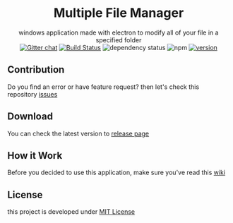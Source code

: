 <div align="center">

# Multiple File Manager
windows application made with electron to modify all of your file in a specified folder  
[![Gitter chat](https://badges.gitter.im/dhanyn10/multiple-file-manager.png)](https://gitter.im/multiple-file-manager/Lobby?utm_source=share-link&utm_medium=link&utm_campaign=share-link)
[![Build Status](https://travis-ci.org/dhanyn10/multiple-file-manager.svg?branch=master)](https://travis-ci.org/dhanyn10/multiple-file-manager)
![dependency status](https://david-dm.org/dhanyn10/multiple-file-manager.svg)
![npm](https://img.shields.io/badge/npm-5.6.0-blue.svg)
[![version](https://badge.fury.io/gh/dhanyn10%2Fmultiple-file-manager.svg)](https://badge.fury.io/gh/dhanyn10%2Fmultiple-file-manager)
</div>

## Contribution
Do you find an error or have feature request? then let's check this repository [issues](https://github.com/dhanyn10/multiple-file-manager/issues)

## Download
You can check the latest version to [release page](https://github.com/dhanyn10/multiple-file-manager/releases)

## How it Work
Before you decided to use this application, make sure you've read this [wiki](https://github.com/dhanyn10/multiple-file-manager/wiki#features)
  
## License
this project is developed under [MIT License](LICENSE)
